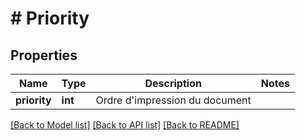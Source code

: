 # # Priority

## Properties

Name | Type | Description | Notes
------------ | ------------- | ------------- | -------------
**priority** | **int** | Ordre d&#39;impression du document |

[[Back to Model list]](../../README.md#models) [[Back to API list]](../../README.md#endpoints) [[Back to README]](../../README.md)
